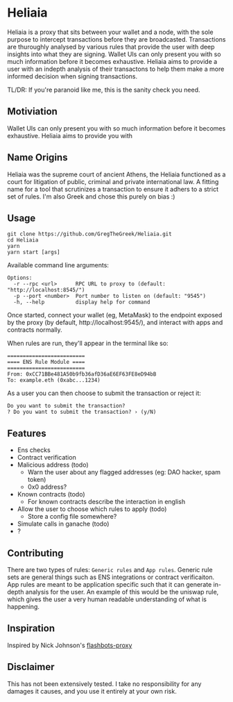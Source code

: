 # Heliaia

Heliaia is a proxy that sits between your wallet and a node, with the sole purpose to intercept transactions before they are broadcasted. Transactions are thuroughly analysed by various rules that provide the user with deep insights into what they are signing. Wallet UIs can only present you with so much information before it becomes exhaustive. Heliaia aims to provide a user with an indepth analysis of their transactons to help them make a more informed decision when signing transactions.

TL/DR: If you're paranoid like me, this is the sanity check you need.

## Motiviation

Wallet UIs can only present you with so much information before it becomes exhaustive. Heliaia aims to provide you with

## Name Origins

Heliaia was the supreme court of ancient Athens, the Heliaia functioned as a court for litigation of public, criminal and private international law. A fitting name for a tool that scrutinizes a transaction to ensure it adhers to a strict set of rules. I'm also Greek and chose this purely on bias :)

## Usage

```
git clone https://github.com/GregTheGreek/Heliaia.git
cd Heliaia
yarn
yarn start [args]
```

Available command line arguments:

```
Options:
  -r --rpc <url>      RPC URL to proxy to (default: "http://localhost:8545/")
  -p --port <number>  Port number to listen on (default: "9545")
  -h, --help          display help for command
```

Once started, connect your wallet (eg, MetaMask) to the endpoint exposed by the proxy (by default, http://localhost:9545/), and interact with apps and contracts normally.

When rules are run, they'll appear in the terminal like so:
```
=========================
==== ENS Rule Module ====
=========================
From: 0xCC71BBe481A50b9fb36afD36aE6EF63FE8eD94bB
To: example.eth (0xabc...1234)
```
As a user you can then choose to submit the transaction or reject it:
```
Do you want to submit the transaction?
? Do you want to submit the transaction? › (y/N)
```

## Features

- Ens checks
- Contract verification 
- Malicious address (todo)
    - Warn the user about any flagged addresses (eg: DAO hacker, spam token)
    - 0x0 address?
- Known contracts (todo)
    - For known contracts describe the interaction in english
- Allow the user to choose which rules to apply (todo)
  - Store a config file somewhere?
- Simulate calls in ganache (todo)
- ?

## Contributing

There are two types of rules: `Generic rules` and `App rules`. Generic rule sets are general things such as ENS integrations or contract verificaiton. App rules are meant to be application specific such that it can generate in-depth analysis for the user. An example of this would be the uniswap rule, which gives the user a very human readable understanding of what is happening.

## Inspiration

Inspired by Nick Johnson's [flashbots-proxy](https://github.com/Arachnid/flashbots-proxy)

## Disclaimer

This has not been extensively tested. I take no responsibility for any damages it causes, and you use it entirely at your own risk.

